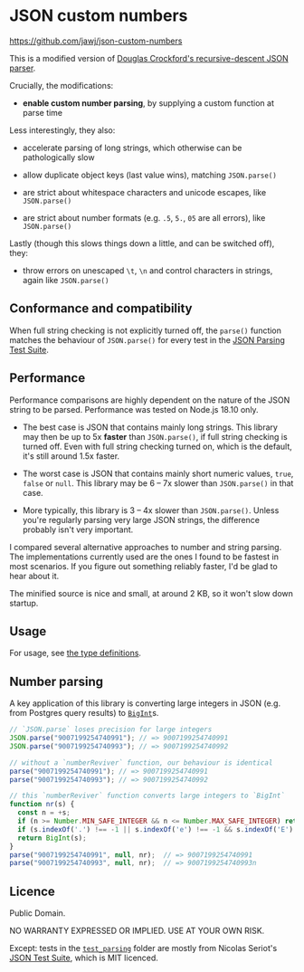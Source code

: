 # JSON custom numbers

https://github.com/jawj/json-custom-numbers

This is a modified version of [Douglas Crockford's recursive-descent JSON parser](https://github.com/douglascrockford/JSON-js/blob/03157639c7a7cddd2e9f032537f346f1a87c0f6d/json_parse.js). 

Crucially, the modifications:

* **enable custom number parsing**, by supplying a custom function at parse time

Less interestingly, they also:

* accelerate parsing of long strings, which otherwise can be pathologically slow

* allow duplicate object keys (last value wins), matching `JSON.parse()`

* are strict about whitespace characters and unicode escapes, like `JSON.parse()`

* are strict about number formats (e.g. `.5`, `5.`, `05` are all errors), like `JSON.parse()`

Lastly (though this slows things down a little, and can be switched off), they:

* throw errors on unescaped `\t`, `\n` and control characters in strings, again like `JSON.parse()`

## Conformance and compatibility

When full string checking is not explicitly turned off, the `parse()` function matches the behaviour of `JSON.parse()` for every test in the [JSON Parsing Test Suite](https://github.com/nst/JSONTestSuite).

## Performance

Performance comparisons are highly dependent on the nature of the JSON string to be parsed. Performance was tested on Node.js 18.10 only.

* The best case is JSON that contains mainly long strings. This library may then be up to 5x **faster** than `JSON.parse()`, if full string checking is turned off. Even with full string checking turned on, which is the default, it's still around 1.5x faster.

* The worst case is JSON that contains mainly short numeric values, `true`, `false` or `null`. This library may be 6 – 7x slower than `JSON.parse()` in that case.

* More typically, this library is 3 – 4x slower than `JSON.parse()`. Unless you're regularly parsing very large JSON strings, the difference probably isn't very important.

I compared several alternative approaches to number and string parsing. The implementations currently used are the ones I found to be fastest in most scenarios. If you figure out something reliably faster, I'd be glad to hear about it.

The minified source is nice and small, at around 2 KB, so it won't slow down startup.

## Usage

For usage, see [the type definitions](dist/index.d.ts).

## Number parsing

A key application of this library is converting large integers in JSON (e.g. from Postgres query results) to [`BigInt`](https://developer.mozilla.org/en-US/docs/Web/JavaScript/Reference/Global_Objects/BigInt)s.

```javascript
// `JSON.parse` loses precision for large integers
JSON.parse("9007199254740991"); // => 9007199254740991
JSON.parse("9007199254740993"); // => 9007199254740992

// without a `numberReviver` function, our behaviour is identical
parse("9007199254740991"); // => 9007199254740991
parse("9007199254740993"); // => 9007199254740992

// this `numberReviver` function converts large integers to `BigInt`
function nr(s) {
  const n = +s;
  if (n >= Number.MIN_SAFE_INTEGER && n <= Number.MAX_SAFE_INTEGER) return n;
  if (s.indexOf('.') !== -1 || s.indexOf('e') !== -1 && s.indexOf('E') !== -1) return n;
  return BigInt(s);
}
parse("9007199254740991", null, nr);  // => 9007199254740991
parse("9007199254740993", null, nr);  // => 9007199254740993n
```

## Licence

Public Domain.

NO WARRANTY EXPRESSED OR IMPLIED. USE AT YOUR OWN RISK.

Except: tests in the [`test_parsing`](./test_parsing/) folder are mostly from Nicolas Seriot's [JSON Test Suite](https://github.com/nst/JSONTestSuite), which is MIT licenced.
